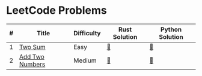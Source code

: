 # LeetCode Problems

| # | Title   | Difficulty | Rust Solution | Python Solution |
|---| ------- | ---------- | ------------- | --------------- |
| 1 | [Two Sum](https://github.com/andrewleverette/leetcode_problems/tree/master/two_sum) | Easy | [📄](https://github.com/andrewleverette/leetcode_problems/blob/master/two_sum/rust/src/lib.rs)| [📄](https://github.com/andrewleverette/leetcode_problems/blob/master/two_sum/python/two_sum.py) |
| 2 | [Add Two Numbers](https://github.com/andrewleverette/leetcode_problems/tree/master/add_two_numbers) | Medium | [📄](https://github.com/andrewleverette/leetcode_problems/blob/master/add_two_numbers/rust/src/lib.rs)| [📄](https://github.com/andrewleverette/leetcode_problems/blob/master/add_two_numbers/python/add_two_numbers.py) |
